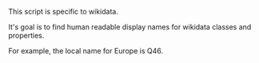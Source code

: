 This script is specific to wikidata.

It's goal is to find human readable display names for wikidata classes and properties.

For example, the local name for Europe is Q46.